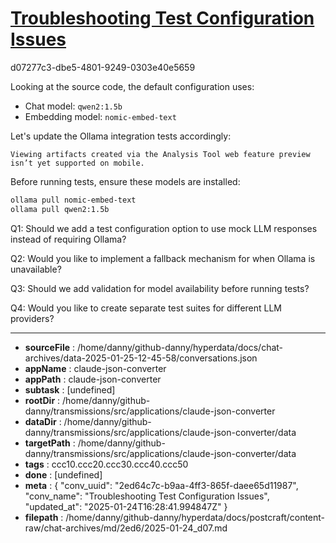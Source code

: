 # [Troubleshooting Test Configuration Issues](https://claude.ai/chat/2ed64c7c-b9aa-4ff3-865f-daee65d11987)

d07277c3-dbe5-4801-9249-0303e40e5659

 Looking at the source code, the default configuration uses:

- Chat model: `qwen2:1.5b`
- Embedding model: `nomic-embed-text`

Let's update the Ollama integration tests accordingly:
```
Viewing artifacts created via the Analysis Tool web feature preview isn’t yet supported on mobile.
```



Before running tests, ensure these models are installed:

```bash
ollama pull nomic-embed-text
ollama pull qwen2:1.5b
```

Q1: Should we add a test configuration option to use mock LLM responses instead of requiring Ollama?

Q2: Would you like to implement a fallback mechanism for when Ollama is unavailable?

Q3: Should we add validation for model availability before running tests?

Q4: Would you like to create separate test suites for different LLM providers?

---

* **sourceFile** : /home/danny/github-danny/hyperdata/docs/chat-archives/data-2025-01-25-12-45-58/conversations.json
* **appName** : claude-json-converter
* **appPath** : claude-json-converter
* **subtask** : [undefined]
* **rootDir** : /home/danny/github-danny/transmissions/src/applications/claude-json-converter
* **dataDir** : /home/danny/github-danny/transmissions/src/applications/claude-json-converter/data
* **targetPath** : /home/danny/github-danny/transmissions/src/applications/claude-json-converter/data
* **tags** : ccc10.ccc20.ccc30.ccc40.ccc50
* **done** : [undefined]
* **meta** : {
  "conv_uuid": "2ed64c7c-b9aa-4ff3-865f-daee65d11987",
  "conv_name": "Troubleshooting Test Configuration Issues",
  "updated_at": "2025-01-24T16:28:41.994847Z"
}
* **filepath** : /home/danny/github-danny/hyperdata/docs/postcraft/content-raw/chat-archives/md/2ed6/2025-01-24_d07.md